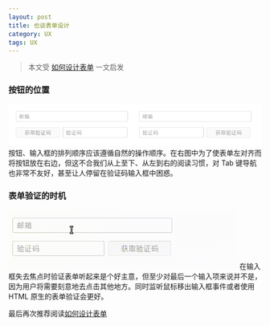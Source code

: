 ```yaml
---
layout: post
title: 也谈表单设计
category: UX
tags: UX
---
```

> 本文受 [如何设计表单](https://blog.caicai.me/post/ru-he-she-ji-biao-dan) 一文启发

### 按钮的位置
![form](/assets/images/form.png)
按钮、输入框的排列顺序应该遵循自然的操作顺序。在右图中为了使表单左对齐而将按钮放在右边，但这不合我们从上至下、从左到右的阅读习惯，对 Tab 键导航也非常不友好，甚至让人停留在验证码输入框中困惑。

### 表单验证的时机
![表单验证](/assets/images/form_validate.gif)
在输入框失去焦点时验证表单听起来是个好主意，但至少对最后一个输入项来说并不是，因为用户将需要刻意地去点击其他地方。同时监听鼠标移出输入框事件或者使用 HTML 原生的表单验证会更好。

最后再次推荐阅读[如何设计表单](https://blog.caicai.me/post/ru-he-she-ji-biao-dan)
